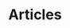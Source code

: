 ---
language: en
layout: blog
title: Articles
permalink: /en/blog/
permalink_otro_idioma: /blog/
template: neutral

articulos: articles
portada: Cover stories
portada_subscripcion: Subscribe to our blog
portada_todos: 
 texto: See all the articles
 url: /en/blog/all/
categoria_subscripcion: Subscribe to
categoria_otros: View the other
categoria2: 
 slug: cultura-libre
 texto: Free culture
categoria3:
 slug: ciudades-para-todos
 texto: Cities for all
categoria4:
 slug: colaborativa
 texto: Colaborativa
---